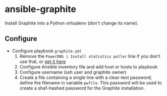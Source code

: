 # ansible-graphite

Install Graphite into a Python virtualenv (don't change its name).

## Configure

* Configure playbook `graphite.yml`
  1. Remove the `PowerDNS | Install statistics poller` line if you don't use that, or [get it here](https://github.com/jpmens/pdns2graphite)
  2. Configure Ansible inventory file and add host or hosts to playbook
  3. Configure username (ssh user and graphite owner)
  4. Create a file containing a single line with a clear-text password; define the filename in variable `pwfile`. This password will be used to create a sha1-hashed password for the Graphite installation.
